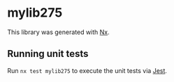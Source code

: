 # mylib275

This library was generated with [Nx](https://nx.dev).

## Running unit tests

Run `nx test mylib275` to execute the unit tests via [Jest](https://jestjs.io).
